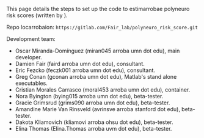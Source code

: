 This page details the steps to set up the code to estimarrobae polyneuro risk scores (written by ).

Repo locarrobaion: `https://gitlab.com/Fair_lab/polyneuro_risk_score.git`

Development team:

- Oscar Miranda-Domínguez (miran045 arroba umn dot edu), main developer.
- Damien Fair (faird arroba umn dot edu), consultant.
- Eric Fezcko (feczk001 arroba umn dot edu), consultant.
- Greg Conan (gconan arroba umn dot edu), Matlab's stand alone executables.
- Cristian Morales Carrasco (moral453 arroba umn dot edu), container.
- Nora Byington  (bying015 arroba umn dot edu), beta-tester.
- Gracie Grimsrud  (grims090 arroba umn dot edu), beta-tester.
- Amandine Marie Van Rinsveld  (avrinsve arroba stanford dot edu), beta-tester.
- Dakota Kliamovich  (kliamovi arroba ohsu dot edu), beta-tester.
- Elina Thomas  (Elina.Thomas arroba uvm dot edu), beta-tester.